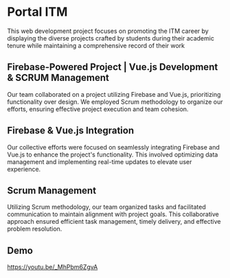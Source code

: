 
# Portal ITM

This web development project focuses on promoting the ITM career by displaying the diverse projects crafted by students during their academic tenure while maintaining a comprehensive record of their work


## Firebase-Powered Project | Vue.js Development & SCRUM Management

Our team collaborated on a project utilizing Firebase and Vue.js, prioritizing functionality over design. We employed Scrum methodology to organize our efforts, ensuring effective project execution and team cohesion.

## Firebase & Vue.js Integration

Our collective efforts were focused on seamlessly integrating Firebase and Vue.js to enhance the project's functionality. This involved optimizing data management and implementing real-time updates to elevate user experience.

## Scrum Management

Utilizing Scrum methodology, our team organized tasks and facilitated communication to maintain alignment with project goals. This collaborative approach ensured efficient task management, timely delivery, and effective problem resolution.
## Demo

https://youtu.be/_MhPbm6ZgvA

